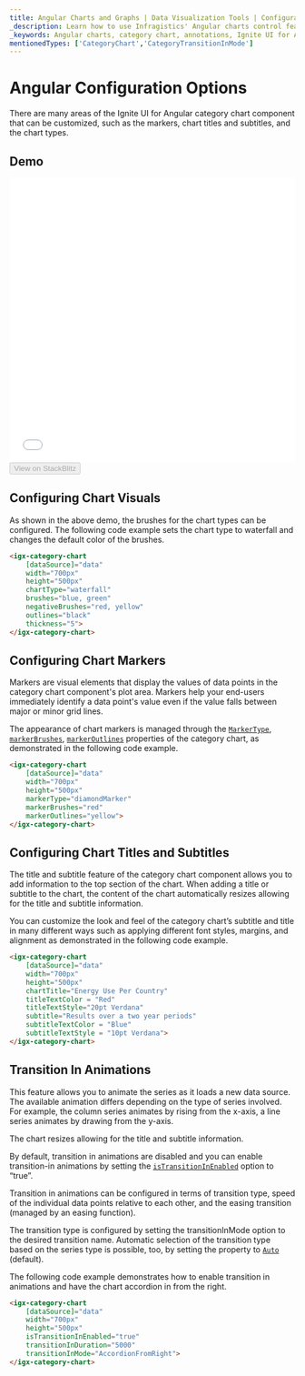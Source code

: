 ```yaml
---
title: Angular Charts and Graphs | Data Visualization Tools | Configuration Options | Infragistics
_description: Learn how to use Infragistics' Angular charts control features such as setting markers, titles, subtitles and animations.  View our Ignite UI for Angular graph demos!
_keywords: Angular charts, category chart, annotations, Ignite UI for Angular, Infragistics
mentionedTypes: ['CategoryChart','CategoryTransitionInMode']
---
```


# Angular Configuration Options

There are many areas of the Ignite UI for Angular category chart component that can be customized, such as the markers, chart titles and subtitles, and the chart types.

## Demo

<div class="sample-container loading" style="height: 500px">
    <iframe id="category-chart-marker-options-iframe" src='{environment:dvDemosBaseUrl}/charts/category-chart-marker-options' width="100%" height="100%" seamless frameBorder="0" onload="onXPlatSampleIframeContentLoaded(this);"></iframe>
</div>
<div>
    <button data-localize="stackblitz" disabled class="stackblitz-btn"   data-iframe-id="category-chart-marker-options-iframe" data-demos-base-url="{environment:dvDemosBaseUrl}">View on StackBlitz
    </button>


</div>

## Configuring Chart Visuals

As shown in the above demo, the brushes for the chart types can be configured. The following code example sets the chart type to waterfall and changes the default color of the brushes.

```html
<igx-category-chart
    [dataSource]="data"
    width="700px"
    height="500px"
    chartType="waterfall"
	brushes="blue, green"
	negativeBrushes="red, yellow"
	outlines="black"
	thickness="5">
</igx-category-chart>
```

## Configuring Chart Markers

Markers are visual elements that display the values of data points in the category chart component's plot area. Markers help your end-users immediately identify a data point's value even if the value falls between major or minor grid lines.

The appearance of chart markers is managed through the [`MarkerType`]({environment:dvapibaseurl}/products/ignite-ui-angular/api/docs/typescript/latest/enums/markertype.html), [`markerBrushes`]({environment:dvapibaseurl}/products/ignite-ui-angular/api/docs/typescript/latest/classes/igxdomainchartcomponent.html#markerbrushes), [`markerOutlines`]({environment:dvapibaseurl}/products/ignite-ui-angular/api/docs/typescript/latest/classes/igxdomainchartcomponent.html#markeroutlines) properties of the category chart, as demonstrated in the following code example.

```html
<igx-category-chart
    [dataSource]="data"
    width="700px"
    height="500px"
    markerType="diamondMarker"
    markerBrushes="red"
    markerOutlines="yellow">
</igx-category-chart>
```

## Configuring Chart Titles and Subtitles

The title and subtitle feature of the category chart component allows you to add information to the top section of the chart.
When adding a title or subtitle to the chart, the content of the chart automatically resizes allowing for the title and subtitle information.

You can customize the look and feel of the category chart’s subtitle and title in many different ways such as applying different font styles, margins, and alignment as demonstrated in the following code example.

```html
<igx-category-chart
    [dataSource]="data"
    width="700px"
    height="500px"
    chartTitle="Energy Use Per Country"
    titleTextColor = "Red"
    titleTextStyle="20pt Verdana"
    subtitle="Results over a two year periods"
    subtitleTextColor = "Blue"
    subtitleTextStyle = "10pt Verdana">
</igx-category-chart>
```

## Transition In Animations

This feature allows you to animate the series as it loads a new data source. The available animation differs depending on the type of series involved. For example, the column series animates by rising from the x-axis, a line series animates by drawing from the y-axis.

The chart resizes allowing for the title and subtitle information.

By default, transition in animations are disabled and you can enable transition-in animations by setting the [`isTransitionInEnabled`]({environment:dvapibaseurl}/products/ignite-ui-angular/api/docs/typescript/latest/classes/igxcategorychartcomponent.html#istransitioninenabled) option to “true”.

Transition in animations can be configured in terms of transition type, speed of the individual data points relative to each other, and the easing transition (managed by an easing function).

The transition type is configured by setting the transitionInMode option to the desired transition name. Automatic selection of the transition type based on the series type is possible, too, by setting the property to [`Auto`]({environment:dvapibaseurl}/products/ignite-ui-angular/api/docs/typescript/latest/enums/categorytransitioninmode.html#auto) (default).

The following code example demonstrates how to enable transition in animations and have the chart accordion in from the right.

```html
<igx-category-chart
    [dataSource]="data"
    width="700px"
    height="500px"
    isTransitionInEnabled="true"
    transitionInDuration="5000"
    transitionInMode="AccordionFromRight">
</igx-category-chart>
```
